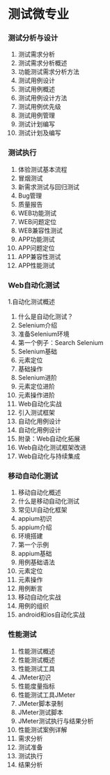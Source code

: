 # 测试微专业

### 测试分析与设计
1. 测试需求分析
  1. 测试需求分析概述
  1. 功能测试需求分析方法
2. 测试用例设计
  1. 测试用例概述
  1. 测试用例设计方法
  1. 测试用例优先级
  1. 测试用例管理
3. 测试计划编写
  1. 测试计划及编写
### 测试执行
1. 体验测试基本流程
  1. 冒烟测试
  1. 新需求测试与回归测试
  1. Bug管理
  1. 质量报告
2. WEB功能测试
  1. WEB问题定位
  1. WEB兼容性测试
3. APP功能测试
  1. APP问题定位
  1. APP兼容性测试
  1. APP性能测试
### Web自动化测试
1.自动化测试概述
  1. 什么是自动化测试？
  1. Selenium介绍
  1. 准备Selenium环境
  1. 第一个例子：Search Selenium
2. Selenium基础
  2. 元素定位
  2. 基础操作
3. Selenium进阶
  1. 元素定位进阶
  1. 元素操作进阶
  1. Web自动化实战
4. 引入测试框架
  1. 自动化用例设计
  1. 自动化用例设计
5. 附录：Web自动化拓展
  1. Web自动化测试框架改进
  1. Web自动化与持续集成
### 移动自动化测试
1. 移动自动化概述
  1. 什么是移动自动化测试
  1. 常见UI自动化框架
2. appium初识
  1. appium介绍
  1. 环境搭建
  1. 第一个示例
3. appium基础
  1. 用例基础语法
  1. 元素定位
  1. 元素操作
  1. 用例断言
4. 移动自动化实战
  1. 用例的组织
  1. android和ios自动化实战
### 性能测试
1. 性能测试概述
  1. 性能测试概述
  1. 性能测试工具
  1. JMeter初识
  1. 性能度量指标
2. 性能测试工具JMeter
  1. JMeter脚本录制
  1. JMeter测试脚本
  1. JMeter测试执行与结果分析
3. 性能测试案例详解
  1. 需求分析
  1. 测试准备
  1. 测试执行
  1. 结果分析
